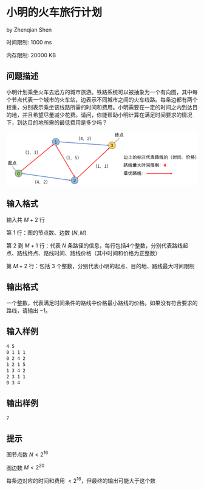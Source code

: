 # 小明的火车旅行计划

by  Zhenqian Shen

时间限制: 1000 ms

内存限制: 20000 KB

## 问题描述

小明计划乘坐火车去远方的城市旅游。铁路系统可以被抽象为一个有向图，其中每个节点代表一个城市的火车站，边表示不同城市之间的火车线路。每条边都有两个权重，分别表示乘坐该线路所需的时间和费用。小明需要在一定的时间之内到达目的地，并且希望尽量减少花费。请问，你能帮助小明计算在满足时间要求的情况下，到达目的地所需的最低费用是多少吗？

![小明的火车旅行计划](../assets/2023209.png)

## 输入格式

输入共 $M+2$ 行

第 $1$ 行：图的节点数、边数 $(N,M)$

第 $2$ 到 $M+1$ 行：代表 $N$ 条路径的信息，每行包括4个整数，分别代表路线起点、路线终点、路线时间、路线价格（其中时间和价格为正整数）

第 $M+2$ 行：包括 $3$ 个整数，分别代表小明的起点、目的地、路线最大时间限制

## 输出格式

一个整数，代表满足时间条件的路线中价格最小路线的价格。如果没有符合要求的路线，请输出 $-1$。

## 输入样例

```
4 5
0 1 1 1
0 2 4 2
1 2 1 5
1 3 4 2
2 3 1 1
0 3 4
```

## 输出样例

```
7
```

## 提示

图节点数 $N<2^{16}$

图边数 $M<2^{20}$

每条边对应的时间和费用 $<2^{16}$，但最终的输出可能大于这个数